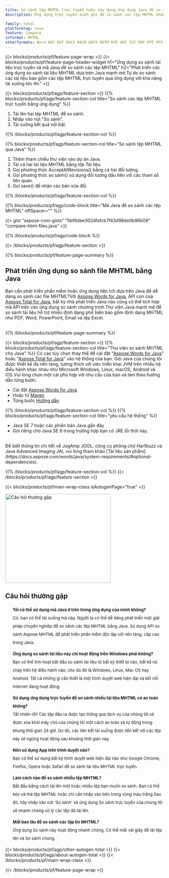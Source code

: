 ```yaml
---
title: So sánh tệp MHTML trực tuyến hoặc xây dựng ứng dụng Java để so sánh tệp MHTML
description: Ứng dụng trực tuyến miễn phí để so sánh các tệp MHTML khác nhau. Mã thư viện so sánh Java cho tài liệu MHTML.

family: total
platformtag: Java
feature: Compare
informat: MHTML
otherformats: Word DOC DOT DOCX DOCM DOTX DOTM RTF ODT TXT PDF PPT PPS PPTX POTX PPSX PPTM PPSM POTM ODP PowerPoint HTML MHTML
---
```

{{< blocks/products/pf/feature-page-wrap >}}
{{< blocks/products/pf/feature-page-header-widget h1="Ứng dụng so sánh tài liệu trực tuyến và mã Java để so sánh các tệp MHTML" h2="Phát triển các ứng dụng so sánh tài liệu MHTML dựa trên Java mạnh mẽ.Tự do so sánh các tài liệu bao gồm các tệp MHTML trực tuyến qua ứng dụng với khả năng tải xuống tức thì." >}}

{{< blocks/products/pf/agp/feature-section >}}
{{% blocks/products/pf/agp/feature-section-col title="So sánh các tệp MHTML trực tuyến bằng ứng dụng" %}}

1. Tải lên hai tệp MHTML để so sánh.
1. Nhấp vào nút "So sánh".
1. Tải xuống kết quả nổi bật.

{{% /blocks/products/pf/agp/feature-section-col %}}

{{% blocks/products/pf/agp/feature-section-col title="So sánh tệp MHTML qua Java" %}}

1. Thêm tham chiếu thư viện vào dự án Java.
1. Tải cả hai tài liệu MHTML bằng lớp Tài liệu.
1. Gọi phương thức AcceptAllRevisions() bằng cả hai đối tượng.
1. Gọi phương thức so sánh() sử dụng đối tượng đầu tiên với các tham số liên quan.
1. Gọi save() để nhận các bản sửa đổi.

{{% /blocks/products/pf/agp/feature-section-col %}}

{{% blocks/products/pf/agp/code-block title="Mã Java để so sánh các tệp MHTML" offSpacer="" %}}

{{< gist "aspose-com-gists" "5bf6dee302dfafcb7f43d98de0b96b09" "compare-html-files.java" >}}

{{% /blocks/products/pf/agp/code-block %}}

{{< /blocks/products/pf/agp/feature-section >}}

{{% blocks/products/pf/feature-page-summary %}}


<h2>Phát triển ứng dụng so sánh file MHTML bằng Java</h2>

Bạn cần phát triển phần mềm hoặc ứng dụng tiện ích dựa trên Java để dễ dàng so sánh các file MHTML?Với [Aspose.Words for Java](https://products.aspose.com/words/vi/java/), API con của [Aspose.Total for Java](https://products.aspose.com/total/vi/java/), bất kỳ nhà phát triển Java nào cũng có thể tích hợp mã API trên vào ứng dụng so sánh chương trình.Thư viện Java mạnh mẽ để so sánh tài liệu hỗ trợ nhiều định dạng phổ biến bao gồm định dạng MHTML như PDF, Word, PowerPoint, Email và tệp Excel.<br /><br />

{{% /blocks/products/pf/feature-page-summary %}}

{{< blocks/products/pf/agp/feature-section >}}
{{% blocks/products/pf/agp/feature-section-col title="Thư viện so sánh MHTML cho Java" %}}
Có các tùy chọn thay thế để cài đặt "[Aspose.Words for Java](https://products.aspose.com/words/vi/java/)" hoặc "[Aspose.Total for Java](https://products.aspose.com/total/vi/java/)" vào hệ thống của bạn. Gói Java của chúng tôi được thiết kế đa nền tảng, tương thích với việc triển khai JVM trên nhiều hệ điều hành khác nhau như Microsoft Windows, Linux, macOS, Android và iOS.Vui lòng chọn một cái phù hợp với nhu cầu của bạn và làm theo hướng dẫn từng bước:<br />

- Cài đặt [Aspose.Words for Java](https://docs.aspose.com/words/java/installation/)
- Hoặc từ [Maven](https://releases.aspose.com/java/repo/com/aspose/aspose-words/)
- Từng bước [Hướng dẫn](https://docs.aspose.com/words/java/installation/#install-aspose-words-for-java-from-maven-repository)

{{% /blocks/products/pf/agp/feature-section-col %}}
{{% blocks/products/pf/agp/feature-section-col title="yêu cầu hệ thống" %}}

- Java SE 7 hoặc các phiên bản Java gần đây
- Gói riêng cho Java SE 6 trong trường hợp bạn có JRE lỗi thời này.

<br />
Để biết thông tin chi tiết về JogAmp JOGL, công cụ phông chữ Harfbuzz và Java Advanced Imaging JAI, vui lòng tham khảo [Tài liệu sản phẩm](https://docs.aspose.com/words/java/system-requirements/#optional-dependencies).

{{% /blocks/products/pf/agp/feature-section-col %}}
{{< /blocks/products/pf/agp/feature-section >}}


{{< blocks/products/pf/main-wrap-class isAutogenPage="true" >}}

<style>.howtolist li{margin-right: 0!important;line-height: 26px;position: relative;margin-bottom: 10px;font-size: 13px;list-style-type: none;}</style>
<div class="col-md-12 tl bg-gray-dark howtolist section">
  <a class="anchor" name="faqpage"></a>
  <div class="container tl dflex" itemscope="" itemtype="https://schema.org/FAQPage">
      <div class="col-md-4 howtosectiongfx">
          <img class="social-panel-hide-on-mobile" src="https://www.groupdocs.cloud/templates/brand/images/groupdocs/conversion/groupdocs_conversion-brand.png" alt="Câu hỏi thường gặp" width="335" height="283">
      </div>
      <div class="howtosection col-md-8">
          <div>
              <h2>Câu hỏi thường gặp</h2>
               <ul>
                  <li itemscope="" itemprop="mainEntity" itemtype="https://schema.org/Question">
                      <div>
                          <span itemprop="name"><b>Tôi có thể sử dụng mã Java ở trên trong ứng dụng của mình không?</b></span>
                      </div>
                      <div itemscope="" itemprop="acceptedAnswer" itemtype="https://schema.org/Answer">
                          <span itemprop="text">Có, bạn có thể tải xuống mã này. Người ta có thể dễ dàng phát triển một giải pháp chuyên nghiệp để so sánh các tệp MHTML bằng Java. Sử dụng API so sánh Aspose MHTML để phát triển phần mềm độc lập với nền tảng, cấp cao trong Java.</span>
                      </div>
                  </li>
                  <li itemscope="" itemprop="mainEntity" itemtype="https://schema.org/Question">
                      <div>
                          <span itemprop="name"><b>Ứng dụng so sánh tài liệu này chỉ hoạt động trên Windows phải không?</b></span>
                      </div>
                      <div itemscope="" itemprop="acceptedAnswer" itemtype="https://schema.org/Answer">
                          <span itemprop="text">Bạn có thể linh hoạt bắt đầu so sánh tài liệu từ bất kỳ thiết bị nào, bất kể nó chạy trên hệ điều hành nào, cho dù đó là Windows, Linux, Mac OS hay Android. Tất cả những gì cần thiết là một trình duyệt web hiện đại và kết nối Internet đang hoạt động.</span>
                      </div>
                  </li>
                  <li itemscope="" itemprop="mainEntity" itemtype="https://schema.org/Question">
                      <div>
                          <span itemprop="name"><b>Sử dụng ứng dụng trực tuyến để so sánh nhiều tài liệu MHTML có an toàn không?</b></span>
                      </div>
                      <div itemscope="" itemprop="acceptedAnswer" itemtype="https://schema.org/Answer">
                          <span itemprop="text">Tất nhiên rồi! Các tệp đầu ra được tạo thông qua dịch vụ của chúng tôi sẽ được xóa khỏi máy chủ của chúng tôi một cách an toàn và tự động trong khung thời gian 24 giờ. Do đó, các liên kết tải xuống được liên kết với các tệp này sẽ ngừng hoạt động sau khoảng thời gian này.</span>
                      </div>
                  </li>                 
                  <li itemscope="" itemprop="mainEntity" itemtype="https://schema.org/Question">
                      <div>
                          <span itemprop="name"><b>Nên sử dụng App trên trình duyệt nào?</b></span>
                      </div>
                      <div itemscope="" itemprop="acceptedAnswer" itemtype="https://schema.org/Answer">
                          <span itemprop="text">Bạn có thể sử dụng bất kỳ trình duyệt web hiện đại nào như Google Chrome, Firefox, Opera hoặc Safari để so sánh tài liệu MHTML trực tuyến.</span>
                      </div>
                  </li>
 		  <li itemscope="" itemprop="mainEntity" itemtype="https://schema.org/Question">
                      <div>
                          <span itemprop="name"><b>Làm cách nào để so sánh nhiều tệp MHTML?</b></span>
                      </div>
                      <div itemscope="" itemprop="acceptedAnswer" itemtype="https://schema.org/Answer">
                          <span itemprop="text">Bắt đầu bằng cách tải lên một hoặc nhiều tệp bạn muốn so sánh. Bạn có thể kéo và thả tệp MHTML hoặc chỉ cần nhấp vào bên trong vùng màu trắng.Sau đó, hãy nhấp vào nút 'So sánh' và ứng dụng So sánh trực tuyến của chúng tôi sẽ nhanh chóng xử lý các tệp đã tải lên.</span>
                      </div>
                  </li>
 		  <li itemscope="" itemprop="mainEntity" itemtype="https://schema.org/Question">
                      <div>
                          <span itemprop="name"><b>Mất bao lâu để so sánh các tập tin MHTML?</b></span>
                      </div>
                      <div itemscope="" itemprop="acceptedAnswer" itemtype="https://schema.org/Answer">
                          <span itemprop="text">Ứng dụng So sánh này hoạt động nhanh chóng, Có thể mất vài giây để tải tệp lên và So sánh chúng.</span>
                      </div>
                  </li>
              </ul>
          </div>
      </div>
  </div>

{{< blocks/products/pf/agp/other-autogen-total >}}
{{< blocks/products/pf/agp/about-autogen-total >}}
{{< /blocks/products/pf/main-wrap-class >}}

{{< /blocks/products/pf/feature-page-wrap >}}